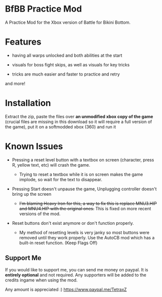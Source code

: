 # BfBB Practice Mod
A Practice Mod for the Xbox version of Battle for Bikini Bottom.

# Features

- having all warps unlocked and both abilities at the start

- visuals for boss fight skips, as well as visuals for key tricks

- tricks are much easier and faster to practice and retry

and more!

# Installation 

Extract the zip, paste the files over **an unmodified xbox copy of the game** (crucial files are missing in this download so it will require a full version of the game), put it on a softmodded xbox (360) and run it

# Known Issues

- Pressing a reset level button with a textbox on screen (character, press R, yellow text, etc) will crash the game.
    - Trying to reset a textbox while it is on screen makes the game implode, so wait for the text to disappear.

- Pressing Start doesn't unpause the game, Unplugging controller doesn't bring up the screen
    - ~~I'm blaming Heavy Iron for this, a way to fix this is replace MNU3.HIP and MNU4.HIP with the original ones.~~ This is fixed on more recent versions of the mod.

- Reset buttons don't exist anymore or don't function properly.
    - My method of resetting levels is very janky so most buttons were removed until they work properly. Use the AutoCB mod which has a built-in reset function. (Keep Flags Off)



## Support Me 
If you would like to support me, you can send me money on paypal. It is **entirely optional** and not required. Any supporters will be added to the credits ingame when using the mod.

Any amount is appreciated :) https://www.paypal.me/TetraxZ
